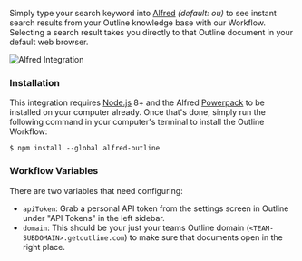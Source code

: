Simply type your search keyword into [Alfred](https://www.alfredapp.com/) _(default: ou)_ to see instant search results from your Outline knowledge base with our Workflow. Selecting a search result takes you directly to that Outline document in your default web browser.

![Alfred Integration](/images/integrations/screenshots/alfred.png)


### Installation

This integration requires [Node.js](https://nodejs.org) 8+ and the Alfred [Powerpack](https://www.alfredapp.com/powerpack/) to be installed on your computer already. Once that's done, simply run the following command in your computer's terminal to install the Outline Workflow:

```
$ npm install --global alfred-outline
```

### Workflow Variables

There are two variables that need configuring:

- `apiToken`: Grab a personal API token from the settings screen in Outline under "API Tokens" in the left sidebar.
- `domain`: This should be your just your teams Outline domain (`<TEAM-SUBDOMAIN>.getoutline.com`) to make sure that documents open in the right place.